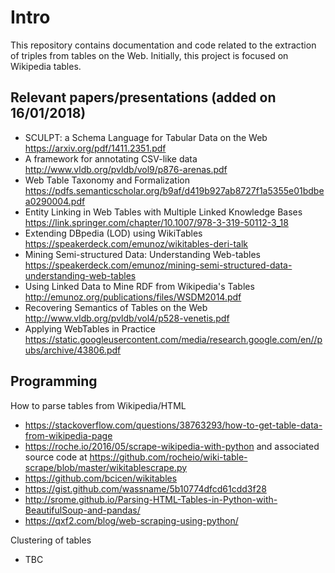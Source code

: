 # Intro

This repository contains documentation and code related to the extraction of triples from tables on the Web. Initially, this project is focused on Wikipedia tables.


## Relevant papers/presentations (added on 16/01/2018)

- SCULPT: a Schema Language for Tabular Data on the Web
  https://arxiv.org/pdf/1411.2351.pdf
- A framework for annotating CSV-like data
  http://www.vldb.org/pvldb/vol9/p876-arenas.pdf
- Web Table Taxonomy and Formalization
  https://pdfs.semanticscholar.org/b9af/d419b927ab8727f1a5355e01bdbea0290004.pdf
- Entity Linking in Web Tables with Multiple Linked Knowledge Bases
  https://link.springer.com/chapter/10.1007/978-3-319-50112-3_18
- Extending DBpedia (LOD) using WikiTables
  https://speakerdeck.com/emunoz/wikitables-deri-talk
- Mining Semi-structured Data: Understanding Web-tables
  https://speakerdeck.com/emunoz/mining-semi-structured-data-understanding-web-tables
- Using Linked Data to Mine RDF from Wikipedia's Tables
  http://emunoz.org/publications/files/WSDM2014.pdf
- Recovering Semantics of Tables on the Web
  http://www.vldb.org/pvldb/vol4/p528-venetis.pdf
- Applying WebTables in Practice
  https://static.googleusercontent.com/media/research.google.com/en//pubs/archive/43806.pdf


## Programming

How to parse tables from Wikipedia/HTML

- https://stackoverflow.com/questions/38763293/how-to-get-table-data-from-wikipedia-page
- https://roche.io/2016/05/scrape-wikipedia-with-python and associated source code at https://github.com/rocheio/wiki-table-scrape/blob/master/wikitablescrape.py
- https://github.com/bcicen/wikitables
- https://gist.github.com/wassname/5b10774dfcd61cdd3f28
- http://srome.github.io/Parsing-HTML-Tables-in-Python-with-BeautifulSoup-and-pandas/
- https://qxf2.com/blog/web-scraping-using-python/

Clustering of tables

- TBC



